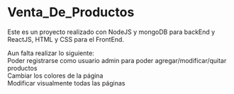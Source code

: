 # Venta_De_Productos
Este es un proyecto realizado con NodeJS y mongoDB para backEnd y ReactJS, HTML y CSS para el FrontEnd.  

Aun falta realizar lo siguiente:  
  Poder registrarse como usuario admin para poder agregar/modificar/quitar productos  
  Cambiar los colores de la página  
  Modificar visualmente todas las páginas  

